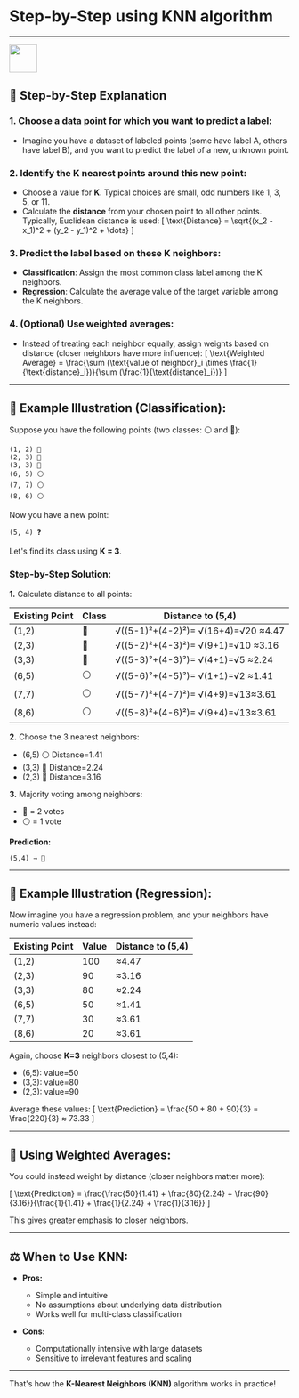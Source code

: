 # Step-by-Step using KNN algorithm
---

<img src="https://github.com/user-attachments/assets/18155613-c342-40c3-b2ff-5f78fc897f7b" width="50"/>

## 📌 **Step-by-Step Explanation**

### 1. **Choose a data point for which you want to predict a label:**
- Imagine you have a dataset of labeled points (some have label A, others have label B), and you want to predict the label of a new, unknown point.

### 2. **Identify the K nearest points around this new point:**
- Choose a value for **K**. Typical choices are small, odd numbers like 1, 3, 5, or 11.
- Calculate the **distance** from your chosen point to all other points. Typically, Euclidean distance is used:
\[
\text{Distance} = \sqrt{(x_2 - x_1)^2 + (y_2 - y_1)^2 + \dots}
\]

### 3. **Predict the label based on these K neighbors:**
- **Classification**: Assign the most common class label among the K neighbors.
- **Regression**: Calculate the average value of the target variable among the K neighbors.

### 4. **(Optional) Use weighted averages:**
- Instead of treating each neighbor equally, assign weights based on distance (closer neighbors have more influence):
  \[
  \text{Weighted Average} = \frac{\sum (\text{value of neighbor}_i \times \frac{1}{\text{distance}_i})}{\sum (\frac{1}{\text{distance}_i})}
  \]

---

## 🚀 **Example Illustration (Classification)**:

Suppose you have the following points (two classes: ⚪️ and 🔵):

```
(1, 2) 🔵 
(2, 3) 🔵
(3, 3) 🔵
(6, 5) ⚪️
(7, 7) ⚪️
(8, 6) ⚪️
```

Now you have a new point:  
```
(5, 4) ❓
```

Let's find its class using **K = 3**.

### Step-by-Step Solution:

**1.** Calculate distance to all points:

| Existing Point | Class | Distance to (5,4)                |
|----------------|-------|----------------------------------|
| (1,2)          | 🔵    | √((5-1)²+(4-2)²)= √(16+4)=√20 ≈4.47|
| (2,3)          | 🔵    | √((5-2)²+(4-3)²)= √(9+1)=√10 ≈3.16 |
| (3,3)          | 🔵    | √((5-3)²+(4-3)²)= √(4+1)=√5 ≈2.24  |
| (6,5)          | ⚪️    | √((5-6)²+(4-5)²)= √(1+1)=√2 ≈1.41  |
| (7,7)          | ⚪️    | √((5-7)²+(4-7)²)= √(4+9)=√13≈3.61 |
| (8,6)          | ⚪️    | √((5-8)²+(4-6)²)= √(9+4)=√13≈3.61 |

**2.** Choose the 3 nearest neighbors:
- (6,5) ⚪️ Distance=1.41  
- (3,3) 🔵 Distance=2.24  
- (2,3) 🔵 Distance=3.16  

**3.** Majority voting among neighbors:
- 🔵 = 2 votes
- ⚪️ = 1 vote

**Prediction:**  
```
(5,4) → 🔵
```

---

## 📐 **Example Illustration (Regression)**:

Now imagine you have a regression problem, and your neighbors have numeric values instead:

| Existing Point | Value | Distance to (5,4)|
|----------------|-------|-------------------|
| (1,2)          | 100   | ≈4.47             |
| (2,3)          | 90    | ≈3.16             |
| (3,3)          | 80    | ≈2.24             |
| (6,5)          | 50    | ≈1.41             |
| (7,7)          | 30    | ≈3.61             |
| (8,6)          | 20    | ≈3.61             |

Again, choose **K=3** neighbors closest to (5,4):

- (6,5): value=50
- (3,3): value=80
- (2,3): value=90

Average these values:
\[
\text{Prediction} = \frac{50 + 80 + 90}{3} = \frac{220}{3} ≈ 73.33
\]

---

## 🎯 **Using Weighted Averages**:

You could instead weight by distance (closer neighbors matter more):

\[
\text{Prediction} = \frac{\frac{50}{1.41} + \frac{80}{2.24} + \frac{90}{3.16}}{\frac{1}{1.41} + \frac{1}{2.24} + \frac{1}{3.16}} 
\]

This gives greater emphasis to closer neighbors.

---

## ⚖️ **When to Use KNN:**

- **Pros:**
  - Simple and intuitive
  - No assumptions about underlying data distribution
  - Works well for multi-class classification
  
- **Cons:**
  - Computationally intensive with large datasets
  - Sensitive to irrelevant features and scaling

---

That's how the **K-Nearest Neighbors (KNN)** algorithm works in practice!
